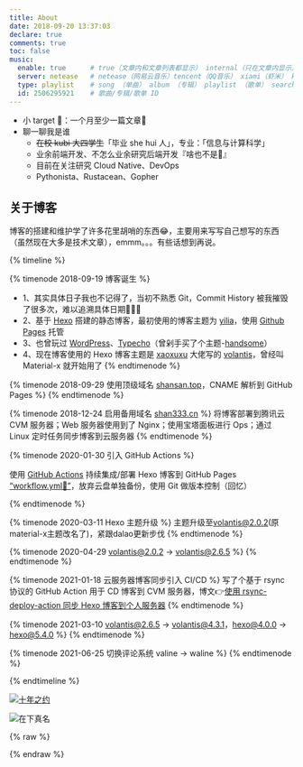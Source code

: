 ```yaml
---
title: About
date: 2018-09-20 13:37:03
declare: true
comments: true
toc: false
music:
  enable: true      # true（文章内和文章列表都显示） internal（只在文章内显示）
  server: netease   # netease（网易云音乐）tencent（QQ音乐） xiami（虾米） kugou（酷狗）
  type: playlist    # song （单曲） album （专辑） playlist （歌单） search （搜索）
  id: 2506295921    # 歌曲/专辑/歌单 ID
---
```


- 小 target 🚩：一个月至少一篇文章📌
- 聊一聊我是谁
  - ~~在校 kubi 大四学生~~「毕业 she hui 人」，专业：「信息与计算科学」
  - 业余前端开发、不怎么业余研究后端开发『啥也不是🤨』
  - 目前在关注研究 Cloud Native、DevOps
  - Pythonista、Rustacean、Gopher

## 关于博客

博客的搭建和维护学了许多花里胡哨的东西😂，主要用来写写自己想写的东西（虽然现在大多是技术文章），emmm。。。有些话想到再说。

{% timeline %}

{% timenode 2018-09-19 博客诞生 %}
- 1、其实具体日子我也不记得了，当初不熟悉 Git，Commit History 被我摧毁了很多次，难以追溯具体日期🤣🤦‍♂️
- 2、基于 [Hexo](https://hexo.io/zh-cn/docs/index.html) 搭建的静态博客，最初使用的博客主题为 [yilia](https://github.com/litten/hexo-theme-yilia)，使用 [Github Pages](https://help.github.com/cn#github-pages-basics) 托管
- 3、也曾玩过 [WordPress](https://wordpress.org/support/)、[Typecho](https://github.com/typecho/typecho)（曾剁手买了个主题-[handsome](https://www.ihewro.com/archives/489/)）
- 4、现在博客使用的 Hexo 博客主题是 [xaoxuxu](https://xaoxuu.com/blog/) 大佬写的 [volantis](https://github.com/volantis-x/hexo-theme-volantis/tree/4.3.1)，曾经叫 Material-x 就开始用了
{% endtimenode %}

{% timenode 2018-09-29 使用顶级域名 [shansan.top](https://shansan.top)，CNAME 解析到 GitHub Pages %}
{% endtimenode %}

{% timenode 2018-12-24 启用备用域名 [shan333.cn](https://shan333.cn) %}
将博客部署到腾讯云 CVM 服务器；Web 服务器使用到了 Nginx；使用宝塔面板进行 Ops；通过 Linux 定时任务同步博客到云服务器
{% endtimenode %}

{% timenode 2020-01-30 引入 GitHub Actions %}

使用 [GitHub Actions](https://github.com/features/actions) 持续集成/部署 Hexo 博客到 GitHub Pages [“workflow.yml🔗”](https://github.com/yeshan333/actions-for-hexo-blog/blob/main/.github/workflows/hexo-ci.yaml)，放弃云盘单独备份，使用 Git 做版本控制（回忆）

{% endtimenode %}

{% timenode 2020-03-11 Hexo 主题升级 %}
主题升级至[volantis@2.0.2](https://volantis.js.org/)(原material-x主题改名了)，紧跟dalao更新步伐
{% endtimenode %}

{% timenode 2020-04-29 volantis@2.0.2 -> volantis@2.6.5 %}
{% endtimenode %}

{% timenode 2021-01-18 云服务器博客同步引入 CI/CD %}
写了个基于 rsync 协议的 GitHub Action 用于 CD 博客到 CVM 服务器，博文👉[使用 rsync-deploy-action 同步 Hexo 博客到个人服务器](https://shan333.cn/2021/01/19/hexo-blog-synchronization-with-rsync/)
{% endtimenode %}

{% timenode 2021-03-10 volantis@2.6.5 -> volantis@4.3.1，hexo@4.0.0 -> hexo@5.4.0 %}
{% endtimenode %}

{% timenode 2021-06-25 切换评论系统 valine -> waline %}
{% endtimenode %}

{% endtimeline %}

<!-- # 听歌可以戳下面，猛戳，别客气o(*≧▽≦)ツ┏━┓
<iframe frameborder="no" border="0" marginwidth="0" marginheight="0" width=100% height=450 src="//music.163.com/outchain/player?type=0&id=2506295921&auto=1&height=430">
</iframe>
-->

[![十年之约](https://img.foreverblog.cn/logo_en_default.png)](https://www.foreverblog.cn/about.html)

![在下真名](https://s2.ax1x.com/2019/07/02/ZJ7KAO.gif)

{% raw %}
<div class="github-card" data-github="yeshan333" data-width="100%" data-height="150" data-theme="default"></div>
<script src="//cdn.jsdelivr.net/github-cards/latest/widget.js"></script>
<!-- Hotjar Tracking Code for shansan.top -->
<script>
  (function(h,o,t,j,a,r){
      h.hj=h.hj||function(){(h.hj.q=h.hj.q||[]).push(arguments)};
      h._hjSettings={hjid:2003338,hjsv:6};
      a=o.getElementsByTagName('head')[0];
      r=o.createElement('script');r.async=1;
      r.src=t+h._hjSettings.hjid+j+h._hjSettings.hjsv;
      a.appendChild(r);
  })(window,document,'https://static.hotjar.com/c/hotjar-','.js?sv=');
</script>
{% endraw %}



